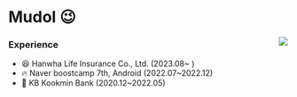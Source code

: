 # Mudol 😉

<img align='right' src="http://mazassumnida.wtf/api/v2/generate_badge?boj=dlfb7">

### Experience

- 😆 Hanwha Life Insurance Co., Ltd. (2023.08~ )
- 🔥 Naver boostcamp 7th, Android (2022.07~2022.12)
- 🌱 KB Kookmin Bank (2020.12~2022.05)
